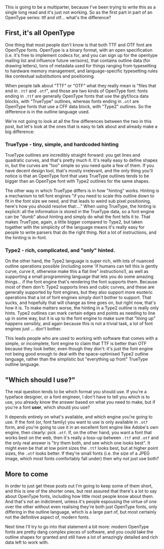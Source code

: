 This is going to be a multiparter, because I've been trying to write this as a single long read and it's just not working. So as the first part in part of an OpenType series: ttf and otf... what's the difference?

## First, it's all OpenType

One thing that most people don't know is that both TTF and OTF font are OpenType fonts. OpenType is a binary format, with an open specification (i.e. it's free to implement codecs for, and you can sign up for the opentype mailing list and influence future verisons), that contains outline data (for drawing letters), tons of metadata used for things ranging from typesetting to hardware memory management, and language-specific typesetting rules like contextual substitutions and positioning. 

When people talk about "TTF" or "OTF" what they really mean is "files that end in `.ttf` and `.otf`", and those are two kinds of OpenType font: fonts ending in `.ttf` are generally OpenType fonts that use the glyf/loca data blocks, with "TrueType" outlines, whereas fonts ending in `.otf` are OpenType fonts that use a CFF data block, with "Type2" outlines. So the difference is in the outline language used.

We're not going to look at all the fine differences between the two in this post, but let's look at the ones that is easy to talk about and already make a big difference:

### TrueType - tiny, simple, and hardcoded hinting

TrueType outlines are incredibly straight forward: you get lines and quadratic curves, and that's pretty much it. It's really easy to define shapes in, but the curves are "too" simple so you need quite a few of them. If you have decent design tool, that's mostly irrelevant, and the only thing you'll notice is that an OpenType font that uses TrueType outlines tends to be bigger than an OpenType font with Type2 outlines for the same shapes.

The other way in which TrueType differs is in how "hinting" works. Hinting is a mechanism to tell font engines "if you need to scale this outline down to fit in the font size we need, and that leads to weird sub pixel positioning, here's how you should resolve that:..." When using TrueType, the hinting is explicit: all the information is stored in the TrueType data, so a font engine can be "dumb" about hinting and simply do what the font tells it to. That makes TrueType, again, a little bigger compared to Type2, but taken together with the simplicity of the language means it's really easy for people to write parsers that do the right thing. Not a lot of instructions, and the hinting is in-font.

### Type2 - rich, complicated, and "only" hinted.

On the other hand, the Type2 language is super rich, with lots of nuanced outline operations possible (including some 'if humans can tell this is gently curve, curve it, otherwise make this a flat line" instructions!), as well as supporting a small programming language that lets you do some amazing things... if the font engine that's rendering the font supports them. Because most of them don't: Type2 supports lines and cubic curves, and these are generally supported by font engines, but they also support more esoteric operations that a lot of font engines simply don't bother to support. That sucks, and hopefully that will change as time goes on, but right now, that's how it is. To make matters worse, the hinting in a Type2 outline is really only hints. Type2 outlines can mark certain edges and points as needing to line up in some way, but it is up to the font engine to make sure that "lining up" happens sensibly, and again because this is not a trivial task, a lot of font engines just ... don't bother.

This leads people who are used to working with software that comes with a simple, or incomplete, font engine to claim that TTF is better than OTF because they look better, even though they don't: it's just the font engine not being good enough to deal with the space-optimised Type2 outline language, rather than the simplistic but "everything up front" TrueType outline language.

## "Which should I use?"

The real question tends to be which format you should use. If you're  a typeface designer, or a font engineer, I don't have to tell you which is to use, you already know the answer based on what you need to make, but if you're a font **user**, which should you use? 

It depends entirely on what's available, and which engine you're going to use. If the font (or, font family) you want to use is only available in `.otf` form, and you're going to use it in an excellent font engine like Adobe's own engine, then clearly: pick `.otf`. If, on the other hand, you want a font that works best on the web, then it's really a toss-up between `.ttf` and `.otf` and the only real answer is "try them both, and see which one looks best". It might even be that at low point sizes the `.ttf` looks best, but at higher point sizes, the `.otf` looks better. If they're small fonts (i.e. the size of a JPEG image, which most fonts comfortably fall under) then why not just use both?

## More to come

In order to just get these posts out I'm going to keep some of them short, and this is one of the shorter ones, but rest assured that there's a lot to say about OpenType fonts, including how little most people know about them. And that's not an indictment, unless it's people espousing the virtue of one over the other without even realising they're both just OpenType fonts, only differing in the outline language, which is a large part of, but most certainly not the definitive aspect of, modern fonts.

Next time I'll try to go into that statement a bit more: modern OpenType fonts are pretty dang complex pieces of software, and you could take the outline shapes for granted and still have a lot of amazingly detailed and rich data left to work with.
